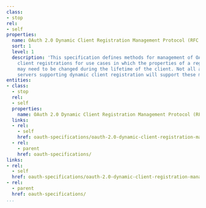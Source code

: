 ```yaml
---
class:
- stop
rel:
- self
properties:
  name: OAuth 2.0 Dynamic Client Registration Management Protocol (RFC 7592)
  sort: 1
  level: 1
  description: 'This specification defines methods for management of OAuth 2.0 dynamic
    client registrations for use cases in which the properties of a registered client
    may need to be changed during the lifetime of the client. Not all authorization
    servers supporting dynamic client registration will support these management methods. '
entities:
- class:
  - stop
  rel:
  - self
  properties:
    name: OAuth 2.0 Dynamic Client Registration Management Protocol (RFC 7592)
  links:
  - rel:
    - self
    href: oauth-specifications/oauth-2.0-dynamic-client-registration-management-protocol-rfc-7592.md
  - rel:
    - parent
    href: oauth-specifications/
links:
- rel:
  - self
  href: oauth-specifications/oauth-2.0-dynamic-client-registration-management-protocol-rfc-7592.md
- rel:
  - parent
  href: oauth-specifications/
...
```

